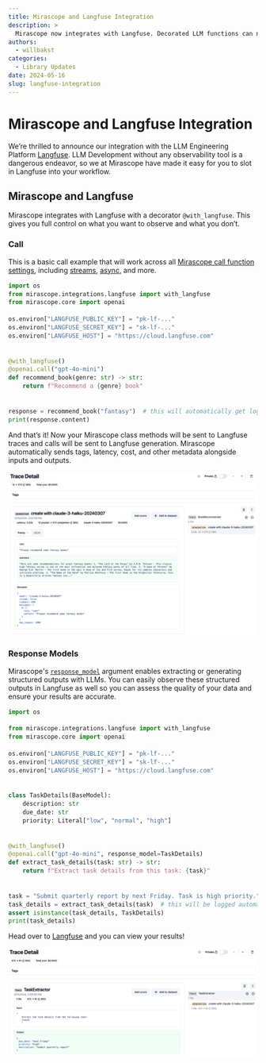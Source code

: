 ```yaml
---
title: Mirascope and Langfuse Integration
description: >
  Mirascope now integrates with Langfuse. Decorated LLM functions can now easily be sent to Langfuse.
authors:
  - willbakst
categories:
  - Library Updates
date: 2024-05-16
slug: langfuse-integration
---
```


# Mirascope and Langfuse Integration

We’re thrilled to announce our integration with the LLM Engineering Platform [Langfuse](https://langfuse.com/). LLM Development without any observability tool is a dangerous endeavor, so we at Mirascope have made it easy for you to slot in Langfuse into your workflow.

<!-- more -->

## Mirascope and Langfuse

Mirascope integrates with Langfuse with a decorator `@with_langfuse`. This gives you full control on what you want to observe and what you don’t.

### Call

This is a basic call example that will work across all [Mirascope call function settings](https://mirascope.com/learn/calls), including [streams](https://mirascope.com/learn/streams), [async](https://mirascope.com/learn/async), and more.

```python
import os
from mirascope.integrations.langfuse import with_langfuse
from mirascope.core import openai

os.environ["LANGFUSE_PUBLIC_KEY"] = "pk-lf-..."
os.environ["LANGFUSE_SECRET_KEY"] = "sk-lf-..."
os.environ["LANGFUSE_HOST"] = "https://cloud.langfuse.com"


@with_langfuse()
@openai.call("gpt-4o-mini")
def recommend_book(genre: str) -> str:
    return f"Recommend a {genre} book"


response = recommend_book("fantasy")  # this will automatically get logged with langfuse
print(response.content)
```

And that’s it! Now your Mirascope class methods will be sent to Langfuse traces and calls will be sent to Langfuse generation. Mirascope automatically sends tags, latency, cost, and other metadata alongside inputs and outputs.

![Langfuse Trace Results](../../assets/blog/langfuse-integration/mirascope_langfuse_trace.png)

### Response Models

Mirascope's [`response_model`](https://mirascope.com/learn/response_models) argument enables extracting or generating structured outputs with LLMs. You can easily observe these structured outputs in Langfuse as well so you can assess the quality of your data and ensure your results are accurate.

```python
import os

from mirascope.integrations.langfuse import with_langfuse
from mirascope.core import openai

os.environ["LANGFUSE_PUBLIC_KEY"] = "pk-lf-..."
os.environ["LANGFUSE_SECRET_KEY"] = "sk-lf-..."
os.environ["LANGFUSE_HOST"] = "https://cloud.langfuse.com"


class TaskDetails(BaseModel):
    description: str
    due_date: str
    priority: Literal["low", "normal", "high"]


@with_langfuse()
@openai.call("gpt-4o-mini", response_model=TaskDetails)
def extract_task_details(task: str) -> str:
    return f"Extract task details from this task: {task}"


task = "Submit quarterly report by next Friday. Task is high priority."
task_details = extract_task_details(task)  # this will be logged automatically with langfuse 
assert isinstance(task_details, TaskDetails)
print(task_details)
```

Head over to [Langfuse](https://langfuse.com/) and you can view your results!

![Response Model Trace](../../assets/blog/langfuse-integration/mirascope_langfuse_response_model_trace.png)

